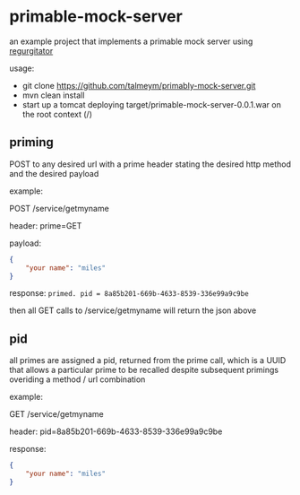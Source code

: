 # primable-mock-server

an example project that implements a primable mock server using [regurgitator](http://github.com/talmeym/regurgitator-all)

usage:

- git clone https://github.com/talmeym/primably-mock-server.git
- mvn clean install
- start up a tomcat deploying target/primable-mock-server-0.0.1.war on the root context (/)
 
## priming

POST to any desired url with a prime header stating the desired http method and the desired payload
 
example:

POST /service/getmyname

header: prime=GET

payload:
```json
{
    "your name": "miles"
}
```

response: ``primed. pid = 8a85b201-669b-4633-8539-336e99a9c9be``

then all GET calls to /service/getmyname will return the json above

## pid

all primes are assigned a pid, returned from the prime call, which is a UUID that allows a particular prime to be recalled despite subsequent primings overiding a method / url combination

example:

GET /service/getmyname

header: pid=8a85b201-669b-4633-8539-336e99a9c9be

response:
```json
{
    "your name": "miles"
}
```
